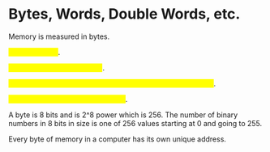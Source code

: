 # Bytes, Words, Double Words, etc.

Memory is measured in bytes.

<mark style="color:yellow;">A byte is 8 bits</mark>.

<mark style="color:yellow;">Two bytes are called a word</mark>.

<mark style="color:yellow;">Two words are called a double word which is 4 bytes (32-bit)</mark>.

<mark style="color:yellow;">A quad word is eight bytes (64-bit)</mark>.

A byte is 8 bits and is 2^8 power which is 256. The number of binary numbers in 8 bits in size is one of 256 values starting at 0 and going to 255.&#x20;

Every byte of memory in a computer has its own unique address.&#x20;
